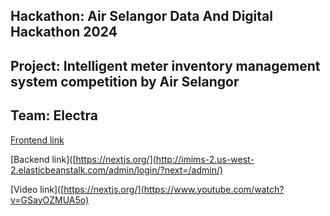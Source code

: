 ## Hackathon: Air Selangor Data And Digital Hackathon 2024
## Project: Intelligent meter inventory management system competition by Air Selangor
## Team: Electra


[Frontend link](https://imims-frontend.vercel.app/)

[Backend link]([https://nextjs.org/](http://imims-2.us-west-2.elasticbeanstalk.com/admin/login/?next=/admin/)

[Video link]([https://nextjs.org/](https://www.youtube.com/watch?v=GSayOZMUA5o)
